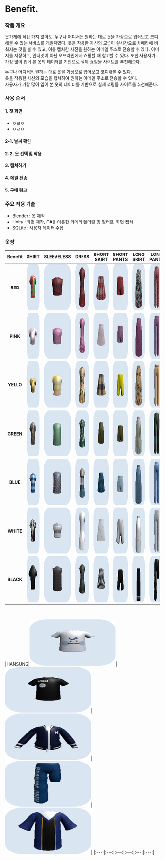 # Benefit.


### 작품 개요
옷가게에 직접 가지 않아도, 누구나 어디서든 원하는 대로 옷을 가상으로 입어보고 코디해볼 수 있는 서비스를 개발하였다. 옷을 착용한 자신의 모습이 실시간으로 카메라에 비춰지는 것을 볼 수 있고, 이를 캡처한 사진을 원하는 이메일 주소로 전송할 수 있다. 이미지를 저장하고, 인터넷이 아닌 오프라인에서 쇼핑할 때 참고할 수 있다. 또한 사용자가 가장 많이 입어 본 옷의 데이터를 기반으로 실제 쇼핑몰 사이트를 추천해준다.

누구나 어디서든 원하는 대로 옷을 가상으로 입어보고 코디해볼 수 있다. <br>
옷을 착용한 자신의 모습을 캡쳐하여 원하는 이메일 주소로 전송할 수 있다.  <br>
사용자가 가장 많이 입어 본 옷의 데이터를 기반으로 실제 쇼핑몰 사이트를 추천해준다.



### 사용 순서

#### 1. 첫 화면
- ㅇㄹㅇ
- ㅇㄹㅇ
#### 2-1. 날씨 확인
#### 2-2. 옷 선택 및 착용
#### 3. 캡쳐하기
#### 4. 메일 전송
#### 5. 구매 링크


### 주요 적용 기술
- Blender : 옷 제작
- Unity : 화면 제작, C#을 이용한 카메라 렌더링 및 필터링, 화면 캡쳐
- SQLite : 사용자 데이터 수집


### 옷장

|Benefit|SHIRT|SLEEVELESS|DRESS|SHORT SKIRT|SHORT PANTS|LONG SKIRT|LONG PANTS|
|:---:|:---:|:---:|:---:|:---:|:---:|:---:|:---:|
|**RED**|<img src="image/redTop 1.png" width="280" height="150">|<img src="image/redSleeve 1.png" width="250" height="150">|<img src="image/redOne 1.png" width="250" height="150">|<img src="image/redSkirt 1.png" width="250" height="150">|<img src="image/redPants 1.png" width="250" height="150">|<img src="image/redLongSkirt 1.png" width="250" height="150">|<img src="image/redLongPants 1.png" width="250" height="150">|
|**PINK**|<img src="image/pinkTop 1.png" width="280" height="150">|<img src="image/pinkSleeve 1.png" width="250" height="150">|<img src="image/pinkOne 1.png" width="250" height="150">|<img src="image/pinkSkirt 1.png" width="250" height="150">|<img src="image/pinkPants 1.png" width="250" height="150">|<img src="image/pinkLongSkirt 1.png" width="250" height="150">|<img src="image/pinkLongPants 1.png" width="250" height="150">|
|**YELLO**|<img src="image/yellowTop 1.png" width="280" height="150">|<img src="image/yellowSleeve 1.png" width="250" height="150">|<img src="image/yellowOne 1.png" width="250" height="150">|<img src="image/yellowSkirt 1.png" width="250" height="150">|<img src="image/yellowPants 1.png" width="250" height="150">|<img src="image/yellowLongSkirt 1.png" width="250" height="150">|<img src="image/yellowLongPants 1.png" width="250" height="150">|
|**GREEN**|<img src="image/greenTop 1.png" width="280" height="150">|<img src="image/greenSleeve 1.png" width="250" height="150">|<img src="image/greenOne 1.png" width="250" height="150">|<img src="image/greenSkirt 1.png" width="250" height="150">|<img src="image/greenPants 1.png" width="250" height="150">|<img src="image/greenLong 1.png" width="250" height="150">|<img src="image/greenLongPants 1.png" width="250" height="150">|
|**BLUE**|<img src="image/blueTop 1.png" width="280" height="150">|<img src="image/blueSleeve 1.png" width="250" height="150">|<img src="image/blueOne 1.png" width="250" height="150">|<img src="image/blueSkirt 1.png" width="250" height="150">|<img src="image/bluePants 1.png" width="250" height="150">|<img src="image/blueLongSkirt 1.png" width="250" height="150">|<img src="image/blueLongPants 1.png" width="250" height="150">|
|**WHITE**|<img src="image/whiteTop 1.png" width="280" height="150">|<img src="image/whiteSleeve 1.png" width="250" height="150">|<img src="image/whiteOne 1.png" width="250" height="150">|<img src="image/whiteSkirt 1.png" width="250" height="150">|<img src="image/whitePants 1.png" width="250" height="150">|<img src="image/whiteLongSkirt 1.png" width="250" height="150">|<img src="image/whiteLongPants 1.png" width="250" height="150">|
|**BLACK**|<img src="image/blackTop 1.png" width="280" height="150">|<img src="image/blackSleeve 1.png" width="250" height="150">|<img src="image/blackOne 1.png" width="250" height="150">|<img src="image/blackSkirt 1.png" width="250" height="150">|<img src="image/blackPants 1.png" width="250" height="150">|<img src="image/blackLongSkirt 1.png" width="250" height="150">|<img src="image/blackLongPants 1.png" width="250" height="150">|

<br><br>
|HANSUNG|<img src="image/hansungTop (1).png" width="280" height="150">|<img src="image/hansungTopBlack.png" width="280" height="150">|<img src="image/hansungOut1.png" width="280" height="150">|<img src="image/hansungPants (1).png" width="280" height="150">|<img src="image/hansungOut2.png" width="280" height="150">|
|:---:|:---:|:---:|:---:|:---:|:---:|



